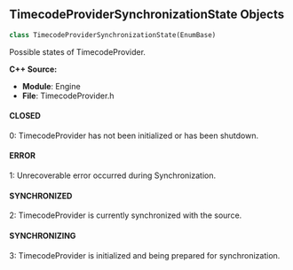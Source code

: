 ## TimecodeProviderSynchronizationState Objects

```python
class TimecodeProviderSynchronizationState(EnumBase)
```

Possible states of TimecodeProvider.

**C++ Source:**

- **Module**: Engine
- **File**: TimecodeProvider.h

<a id="unreal.TimecodeProviderSynchronizationState.CLOSED"></a>

#### CLOSED

0: TimecodeProvider has not been initialized or has been shutdown.

<a id="unreal.TimecodeProviderSynchronizationState.ERROR"></a>

#### ERROR

1: Unrecoverable error occurred during Synchronization.

<a id="unreal.TimecodeProviderSynchronizationState.SYNCHRONIZED"></a>

#### SYNCHRONIZED

2: TimecodeProvider is currently synchronized with the source.

<a id="unreal.TimecodeProviderSynchronizationState.SYNCHRONIZING"></a>

#### SYNCHRONIZING

3: TimecodeProvider is initialized and being prepared for synchronization.

<a id="unreal.MovieSceneBuiltInEasing"></a>